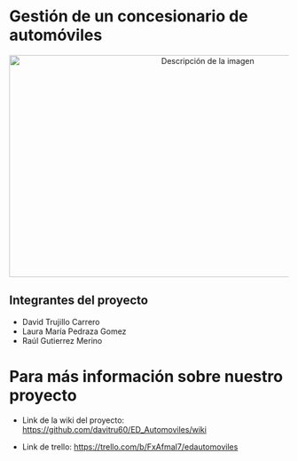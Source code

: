 # Gestión de un concesionario de automóviles
<p align="center">
  <img src="https://user-images.githubusercontent.com/84265707/231301643-492a1d09-fbb8-4e31-8c1a-ec8a07d59402.png" alt="Descripción de la imagen" width="700" height="400">
</p>


## Integrantes del proyecto
- David Trujillo Carrero
- Laura María Pedraza Gomez
- Raúl Gutierrez Merino

# Para más información sobre nuestro proyecto
- Link de la wiki del proyecto: https://github.com/davitru60/ED_Automoviles/wiki

- Link de trello: https://trello.com/b/FxAfmaI7/edautomoviles


